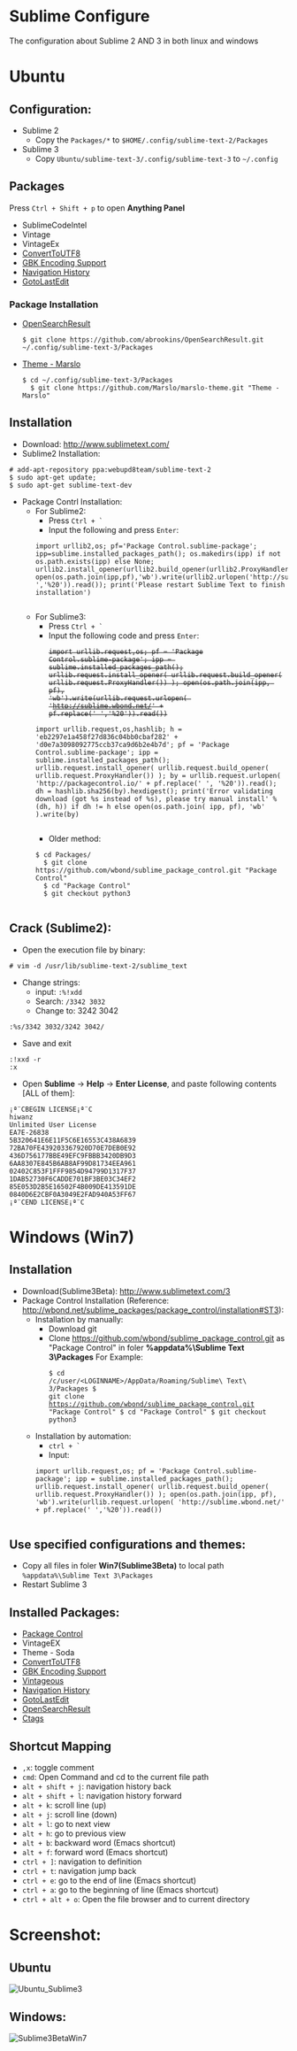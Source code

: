 Sublime Configure
==========

The configuration about Sublime 2 AND 3 in both linux and windows

# Ubuntu
## Configuration:
- Sublime 2
    - Copy the `Packages/*` to `$HOME/.config/sublime-text-2/Packages`
- Sublime 3
    - Copy `Ubuntu/sublime-text-3/.config/sublime-text-3` to `~/.config`


## Packages
Press `Ctrl + Shift + p` to open **Anything Panel**
- SublimeCodeIntel
- Vintage
- VintageEx
- [ConvertToUTF8](https://github.com/seanliang/ConvertToUTF8)
- [GBK Encoding Support](https://github.com/akira-cn/sublime-gbk)
- [Navigation History](https://github.com/timjrobinson/SublimeNavigationHistory)
- [GotoLastEdit](https://github.com/khrizt/GotoLastEdit)

### Package Installation
- [OpenSearchResult](https://github.com/abrookins/OpenSearchResult)
    <pre><code>$ git clone https://github.com/abrookins/OpenSearchResult.git ~/.config/sublime-text-3/Packages</code></pre>
- [Theme - Marslo](https://github.com/Marslo/marslo-theme)
    <pre><code>$ cd ~/.config/sublime-text-3/Packages
    $ git clone https://github.com/Marslo/marslo-theme.git "Theme - Marslo"</code></pre>

## Installation
- Download: http://www.sublimetext.com/
- Sublime2 Installation:
<pre><code># add-apt-repository ppa:webupd8team/sublime-text-2
$ sudo apt-get update;
$ sudo apt-get sublime-text-dev
</code></pre>
- Package Contrl Installation:
    - For Sublime2:
        - Press <code>Ctrl + `</code>
        - Input the following and press `Enter`:
        <pre><code>import urllib2,os; pf='Package Control.sublime-package'; ipp=sublime.installed_packages_path(); os.makedirs(ipp) if not os.path.exists(ipp) else None; urllib2.install_opener(urllib2.build_opener(urllib2.ProxyHandler())); open(os.path.join(ipp,pf),'wb').write(urllib2.urlopen('http://sublime.wbond.net/'+pf.replace(' ','%20')).read()); print('Please restart Sublime Text to finish installation')
        </code></pre>
    - For Sublime3:
        - Press <code>Ctrl + `</code>
        - Input the following code and press `Enter`:
        ~~<pre><code>import urllib.request,os; pf = 'Package Control.sublime-package'; ipp = sublime.installed_packages_path(); urllib.request.install_opener( urllib.request.build_opener( urllib.request.ProxyHandler()) ); open(os.path.join(ipp, pf), 'wb').write(urllib.request.urlopen( 'http://sublime.wbond.net/' + pf.replace(' ','%20')).read())</code></pre>~~
        <pre><code>import urllib.request,os,hashlib; h = 'eb2297e1a458f27d836c04bb0cbaf282' + 'd0e7a3098092775ccb37ca9d6b2e4b7d'; pf = 'Package Control.sublime-package'; ipp = sublime.installed_packages_path(); urllib.request.install_opener( urllib.request.build_opener( urllib.request.ProxyHandler()) ); by = urllib.request.urlopen( 'http://packagecontrol.io/' + pf.replace(' ', '%20')).read(); dh = hashlib.sha256(by).hexdigest(); print('Error validating download (got %s instead of %s), please try manual install' % (dh, h)) if dh != h else open(os.path.join( ipp, pf), 'wb' ).write(by)
        </code></pre>
        - Older method:
        <pre><code>$ cd Packages/
        $ git clone https://github.com/wbond/sublime_package_control.git "Package Control"
        $ cd "Package Control"
        $ git checkout python3
        </code></pre>

## Crack (Sublime2):
- Open the execution file by binary:
<pre><code># vim -d /usr/lib/sublime-text-2/sublime_text
</code></pre>
- Change strings:
    - input:          `:%!xdd`
    - Search:         `/3342 3032`
    - Change to:      3242 3042
<pre><code>:%s/3342 3032/3242 3042/
</code></pre>
- Save and exit
<pre><code>:!xxd -r
:x
</code></pre>
- Open **Sublime** -> **Help** -> **Enter License**, and paste following contents [ALL of them]:
<pre><code>¡ª¨CBEGIN LICENSE¡ª¨C
hiwanz
Unlimited User License
EA7E-26838
5B320641E6E11F5C6E16553C438A6839
72BA70FE439203367920D70E7DEB0E92
436D756177BBE49EFC9FBBB3420DB9D3
6AA8307E845B6AB8AF99D81734EEA961
02402C853F1FFF9854D94799D1317F37
1DAB52730F6CADDE701BF3BE03C34EF2
85E053D2B5E16502F4B009DE413591DE
0840D6E2CBF0A3049E2FAD940A53FF67
¡ª¨CEND LICENSE¡ª¨C
</code></pre>

# Windows (Win7)
## Installation
- Download(Sublime3Beta): http://www.sublimetext.com/3
- Package Control Installation (Reference: http://wbond.net/sublime_packages/package_control/installation#ST3):
    - Installation by manually:
        - Download git
        - Clone https://github.com/wbond/sublime_package_control.git as "Package Control" in foler **%appdata%\Sublime Text 3\Packages**
        For Example: <pre><code>$ cd /c/user/\<LOGINNAME\>/AppData/Roaming/Sublime\ Text\ 3/Packages
        $ git clone https://github.com/wbond/sublime_package_control.git "Package Control"
        $ cd "Package Control"
        $ git checkout python3
        </code></pre>
    - Installation by automation:
        - <code>ctrl + `</code>
        - Input:
        <pre><code>import urllib.request,os; pf = 'Package Control.sublime-package'; ipp = sublime.installed_packages_path(); urllib.request.install_opener( urllib.request.build_opener( urllib.request.ProxyHandler()) ); open(os.path.join(ipp, pf), 'wb').write(urllib.request.urlopen( 'http://sublime.wbond.net/' + pf.replace(' ','%20')).read())
        </code></pre>

## Use specified configurations and themes:
- Copy all files in foler **Win7(Sublime3Beta)** to local path `%appdata%\Sublime Text 3\Packages`
- Restart Sublime 3

## Installed Packages:
- [Package Control](https://github.com/wbond/sublime_package_control)
- VintageEX
- Theme - Soda
- [ConvertToUTF8](https://github.com/seanliang/ConvertToUTF8)
- [GBK Encoding Support](https://github.com/akira-cn/sublime-gbk)
- [Vintageous](https://github.com/guillermooo/Vintageous)
- [Navigation History](https://github.com/timjrobinson/SublimeNavigationHistory)
- [GotoLastEdit](https://github.com/khrizt/GotoLastEdit)
- [OpenSearchResult](https://github.com/abrookins/OpenSearchResult)
- [Ctags](https://github.com/SublimeText/CTags)

## Shortcut Mapping
- `,x`: toggle comment
- `cmd`: Open Command and cd to the current file path
- `alt + shift + j`: navigation history back
- `alt + shift + l`: navigation history forward
- `alt + k`: scroll line (up)
- `alt + j`: scroll line (down)
- `alt + l`: go to next view
- `alt + h`: go to previous view
- `alt + b`: backward word (Emacs shortcut)
- `alt + f`: forward word (Emacs shortcut)
- `ctrl + ]`: navigation to definition
- `ctrl + t`: navigation jump back
- `ctrl + e`: go to the end of line (Emacs shortcut)
- `ctrl + a`: go to the beginning of line (Emacs shortcut)
- `ctrl + alt + o`: Open the file browser and to current directory

# Screenshot:
## Ubuntu
![Ubuntu_Sublime3](https://github.com/woainvzu/Sublime2and3_Config_Marslo/blob/master/Screenshot/sublime3screenshot_Marslo.png?raw=true)
## Windows:
![Sublime3BetaWin7](https://github.com/woainvzu/Sublime2_Config_Marslo/blob/master/Screenshot/Sublime3win7.png?raw=true)
